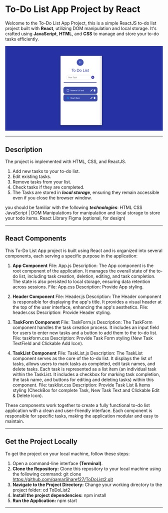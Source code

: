 # To-Do List App Project by React

Welcome to the To-Do List App Project, this is a simple ReactJS to-do list project built with **React**, utilizing DOM manipulation and local storage. It's crafted using **JavaScript**, **HTML**, and **CSS** to manage and store your to-do tasks efficiently.

![To DO App photo](https://github.com/qamarSharef27/ToDoList2/blob/main/todo.png)

---
## Description 
The project is implemented with HTML, CSS, and ReactJS. 

1) Add new tasks to your to-do list.
2) Edit existing tasks.
3) Remove tasks from your list.
4) Check tasks if they are completed.
5) The Tasks are stored in **_local storage_**, ensuring they remain accessible even if you close the browser window.

you should be familiar with the following **_technologies_**:
HTML
CSS
JavaScript | DOM Manipulations for manipulation and local storage to store your todo items.
React Library
Figma (optional, for design)

---
## React Components
This To-Do List App project is built using React and is organized into several components, each serving a specific purpose in the application:

1. **App Component**
File: App.js
Description: The App component is the root component of the application. It manages the overall state of the to-do list, including task creation, deletion, editing, and task completion. The state is also persisted to local storage, ensuring data retention across sessions.
File: App.css
Description: Provide App styling.

2. **Header Component**
File: Header.js 
Description: The Header component is responsible for displaying the app's title. It provides a visual header at the top of the user interface, enhancing the app's aesthetics.
File: header.css
Description: Provide Header styling.


3. **TaskForm Component**
File: TaskForm.js
Description: The TaskForm component handles the task creation process. It includes an input field for users to enter new tasks and a button to add them to the to-do list.
File: taskform.css
Description: Provide Task Form styling (New Task TextField and Clickable Add Icon).

4. **TaskList Component**
File: TaskList.js
Description: The TaskList component serves as the core of the to-do list. It displays the list of tasks, allows users to mark tasks as completed, edit task names, and delete tasks. Each task is represented as a list item (an individual task within the TaskList. It includes a checkbox for marking task completion, the task name, and buttons for editing and deleting tasks) within this component.
File: tasklist.css
Description: Provide Task List & Items styling (CheckBox for complete Task, New Task Text and Clickable Edit & Delete Icon).

These components work together to create a fully functional to-do list application with a clean and user-friendly interface. Each component is responsible for specific tasks, making the application modular and easy to maintain.


---
## Get the Project Locally
To get the project on your local machine, follow these steps:

1. Open a command-line interface **(Terminal)**.
1. **Clone the Repository:** Clone this repository to your local machine using the following command: git clone <https://github.com/qamarSharef27/ToDoList2.git>
2. **Navigate to the Project Directory:** Change your working directory to the project folder: cd ToDoList2
3. **Install the project dependencies:** npm install
4. **Run the Application:** npm start

---
